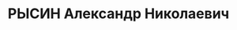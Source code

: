 ---
title: РЫСИН Александр Николаевич
description: 'Род. в 1887, г. Свердловск, русский. Проживал: Пермская обл., г. Соликамск.

  Арестован 15.07.1937. Обв.: вредительство, терр., к.-р. терр. деятельность. Приговор:
  20.01.1938 – ВМН с конфискацией имущества. Расстрелян 20.01.1938'
---